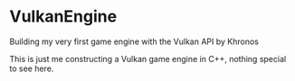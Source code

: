 # VulkanEngine
Building my very first game engine with the Vulkan API by Khronos

This is just me constructing a Vulkan game engine in C++, nothing special to see here.
